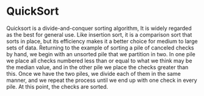 # QuickSort
Quicksort is a divide-and-conquer sorting algorithm, It is widely regarded as the best for general use. Like insertion sort, it is a comparison sort that sorts in place, but its efficiency makes it a better choice for medium to large sets of data.
Returning to the example of sorting a pile of canceled checks by hand, we begin with an unsorted pile that we partition in two. In one pile we place all checks numbered less than or equal to what we think may be the median value, and in the other pile we place the checks greater than this. Once we have the two piles, we divide each of them in the same manner, and we repeat the process until we end up with one check in every pile. At this point, the checks are sorted.

